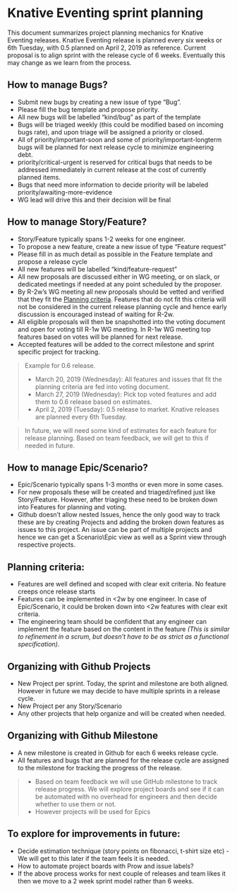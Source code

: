 # Knative Eventing sprint planning

This document summarizes project planning mechanics for Knative Eventing releases. Knative Eventing release is planned every six weeks or 6th Tuesday, with 0.5 planned on April 2, 2019 as reference. Current proposal is to align sprint with the release cycle of 6 weeks. Eventually this may change as we learn from the process.

## How to manage Bugs?
- Submit new bugs by creating a new issue of type “Bug”.
- Please fill the bug template and propose priority.
- All new bugs will be labelled “kind/bug” as part of the template
- Bugs will be triaged weekly (this could be modified based on incoming bugs rate), and upon triage will be assigned a priority or closed.
- All of priority/important-soon and some of priority/important-longterm bugs will be planned for next release cycle to minimize engineering debt.
- priority/critical-urgent is reserved for critical bugs that needs to be addressed immediately in current release at the cost of currently planned items.
- Bugs that need more information to decide priority will be labeled priority/awaiting-more-evidence
- WG lead will drive this and their decision will be final

## How to manage Story/Feature?
- Story/Feature typically spans 1-2 weeks for one engineer.
- To propose a new feature,  create a new issue of type “Feature request”
- Please fill in as much detail as possible in the Feature template and propose a release cycle
- All new features will be labelled “kind/feature-request”
- All new proposals are discussed either in WG meeting, or on slack, or dedicated meetings if needed at any point scheduled by the proposer. 
- By R-2w’s WG meeting all new proposals should be vetted and verified that they fit the [Planning criteria](#planning-criteria). Features that do not fit this criteria will not be considered in the current release planning cycle and hence early discussion is encouraged instead of waiting for R-2w.
- All eligible proposals will then be snapshotted into the voting document and open for voting till R-1w WG meeting. In R-1w WG meeting top features based on votes will be planned for next release.
- Accepted features will be added to the correct milestone and sprint specific project for tracking.

> Example for 0.6 release.
  >- March 20, 2019 (Wednesday): All features and issues that fit the planning criteria are fed into voting document.
  >- March 27, 2019 (Wednesday): Pick top voted features and add them to 0.6 release based on estimates.
  >- April 2, 2019 (Tuesday): 0.5 release to market. Knative releases are planned every 6th Tuesday.



> In future, we will need some kind of estimates for each feature for release planning. Based on team feedback, we will get to this if needed in future.


## How to manage Epic/Scenario?
- Epic/Scenario typically spans 1-3 months or even more in some cases.
- For new proposals these will be created and triaged/refined just like Story/Feature. However, after triaging these need to be broken down into Features for planning and voting.
- Github doesn’t allow nested Issues, hence the only good way to track these are by creating Projects and adding the broken down features as issues to this project. An issue can be part of multiple projects and hence we can get a Scenario\Epic view as well as a Sprint view through respective projects.

## Planning criteria:
- Features are well defined and scoped with clear exit criteria. No feature creeps once release starts
- Features can be implemented in <2w by one engineer. In case of Epic/Scenario, it could be broken down into <2w features with clear exit criteria.
- The engineering team should be confident that any engineer can implement the feature based on the content in the feature *(This is similar to refinement in a scrum, but doesn’t have to be as strict as a functional specification)*.

## Organizing with Github Projects 
- New Project per sprint. Today, the sprint and milestone are both aligned. However in future we may decide to have multiple sprints in a release cycle.
- New Project per any Story/Scenario
- Any other projects that help organize and will be created when needed.

## Organizing with Github Milestone 
- A new milestone is created in Github for each 6 weeks release cycle.
- All features and bugs that are planned for the release cycle are assigned to the milestone for tracking the progress of the release.

> - Based on team feedback we will use GitHub milestone to track release progress. We will explore project boards and see if it can be automated with no overhead for engineers and then decide whether to use them or not.
> - However projects will be used for Epics

## To explore for improvements in future:
- Decide estimation technique (story points on fibonacci, t-shirt size etc) - We will get to this later if the team feels it is needed.
- How to automate project boards with Prow and issue labels?
- If the above process works for next couple of releases and team likes it then we move to a 2 week sprint model rather than 6 weeks.
